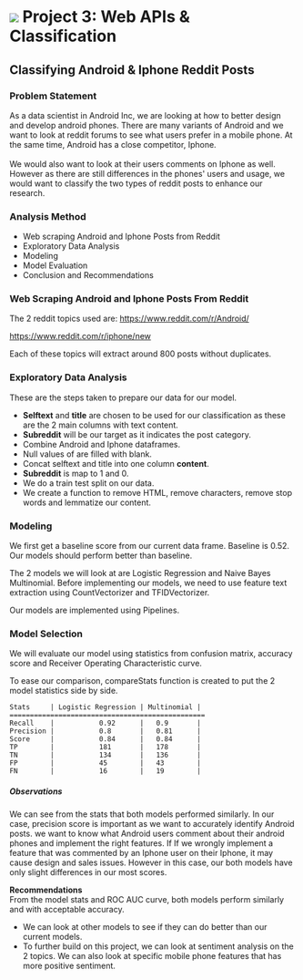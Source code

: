 # ![](https://ga-dash.s3.amazonaws.com/production/assets/logo-9f88ae6c9c3871690e33280fcf557f33.png) Project 3:  Web APIs & Classification

## Classifying Android & Iphone Reddit Posts

### Problem Statement

As a data scientist in Android Inc, we are looking at how to better design and develop android phones. There are many variants of Android and we want to look at reddit forums to see what users prefer in a mobile phone. At the same time, Android has a close competitor, Iphone. <br><br>We would also want to look at their users comments on Iphone as well. However as there are still differences in the phones' users and usage, we would want to classify the two types of reddit posts to enhance our research.

### Analysis Method

- Web scraping Android and Iphone Posts from Reddit
- Exploratory Data Analysis
- Modeling
- Model Evaluation
- Conclusion and Recommendations

### Web Scraping Android and Iphone Posts From Reddit

The 2 reddit topics used are:
https://www.reddit.com/r/Android/

https://www.reddit.com/r/iphone/new

Each of these topics will extract around 800 posts without duplicates.

### Exploratory Data Analysis

These are the steps taken to prepare our data for our model.

- **Selftext** and **title** are chosen to be used for our classification as these are the 2 main columns with text content.
- **Subreddit** will be our target as it indicates the post category.
- Combine Android and Iphone dataframes.
- Null values of are filled with blank.
- Concat selftext and title into one column **content**.
- **Subreddit** is map to 1 and 0.
- We do a train test split on our data.
- We create a function to remove HTML, remove characters, remove stop words and lemmatize our content.

### Modeling

We first get a baseline score from our current data frame. Baseline is 0.52. Our models should perform better than baseline.

The 2 models we will look at are Logistic Regression and Naive Bayes Multinomial. Before implementing our models, we need to use feature text extraction using CountVectorizer and TFIDVectorizer. 

Our models are implemented using Pipelines. 

### Model Selection

We will evaluate our model using statistics from confusion matrix, accuracy score and Receiver Operating Characteristic curve.

To ease our comparison, compareStats function is created to put the 2 model statistics side by side.

```
Stats     | Logistic Regression | Multinomial |
================================================
Recall    |           0.92      |   0.9       |
Precision |           0.8       |   0.81      |
Score     |           0.84      |   0.84      |
TP        |           181       |   178       |
TN        |           134       |   136       |
FP        |           45        |   43        |
FN        |           16        |   19        |
```

##### Observations

We can see from the stats that both models performed similarly. In our case, precision score is important as we want to accurately identify Android posts. we want to know what Android users comment about their android phones and implement the right features. If If we wrongly implement a feature that was commented by an Iphone user on their Iphone, it may cause design and sales issues. However in this case, our both models have only slight differences in our most scores. 

**Recommendations** <br/>From the model stats and ROC AUC curve, both models perform similarly and with acceptable accuracy. 

- We can look at other models to see if they can do better than our current models.
- To further build on this project, we can look at sentiment analysis on the 2 topics. We can also look at specific mobile phone features that has more positive sentiment.